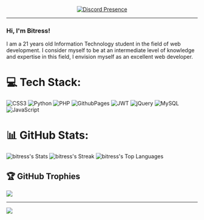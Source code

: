 
<div align="center">
  
  [![Discord Presence](https://lanyard.cnrad.dev/api/712983261684432897)](https://discord.com/users/712983261684432897)
  
</div>

---

### Hi, I'm Bitress!
I am a 21 years old Information Technology student in the field of web development. I consider myself to be at an intermediate level of knowledge and expertise in this field, I envision myself as an excellent web developer.


# 💻 Tech Stack:
![CSS3](https://img.shields.io/badge/css3-%231572B6.svg?style=for-the-badge&logo=css3&logoColor=white) ![Python](https://img.shields.io/badge/python-3670A0?style=for-the-badge&logo=python&logoColor=ffdd54) ![PHP](https://img.shields.io/badge/php-%23777BB4.svg?style=for-the-badge&logo=php&logoColor=white) ![GithubPages](https://img.shields.io/badge/github%20pages-121013?style=for-the-badge&logo=github&logoColor=white) ![JWT](https://img.shields.io/badge/JWT-black?style=for-the-badge&logo=JSON%20web%20tokens) ![jQuery](https://img.shields.io/badge/jquery-%230769AD.svg?style=for-the-badge&logo=jquery&logoColor=white)  ![MySQL](https://img.shields.io/badge/mysql-%2300000f.svg?style=for-the-badge&logo=mysql&logoColor=white) ![JavaScript](https://img.shields.io/badge/javascript-%23323330.svg?style=for-the-badge&logo=javascript&logoColor=%23F7DF1E)
# 📊 GitHub Stats:
![bitress's Stats](https://github-readme-stats.vercel.app/api?username=bitress&theme=tokyonight&show_icons=true&hide_border=true&count_private=true)
![bitress's Streak](https://github-readme-streak-stats.herokuapp.com/?user=bitress&theme=tokyonight&hide_border=true)
![bitress's Top Languages](https://github-readme-stats.vercel.app/api/top-langs/?username=bitress&theme=tokyonight&show_icons=true&hide_border=true&layout=compact)
## 🏆 GitHub Trophies
![](https://github-profile-trophy.vercel.app/?username=bitress&theme=radical&no-frame=false&no-bg=true&margin-w=4)

---
[![](https://visitcount.itsvg.in/api?id=bitress&icon=0&color=0)](https://visitcount.itsvg.in)

<!-- Proudly created with GPRM ( https://gprm.itsvg.in ) -->
